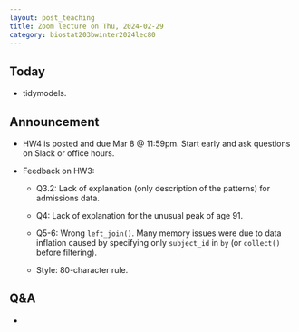 ```yaml
---
layout: post_teaching
title: Zoom lecture on Thu, 2024-02-29
category: biostat203bwinter2024lec80
---
```


## Today

* tidymodels.

## Announcement

* HW4 is posted and due Mar 8 @ 11:59pm. Start early and ask questions on Slack or office hours.

* Feedback on HW3:

    * Q3.2: Lack of explanation (only description of the patterns) for admissions data.  
    
    * Q4: Lack of explanation for the unusual peak of age 91.
    
    * Q5-6: Wrong `left_join()`. Many memory issues were due to data inflation caused by specifying only `subject_id` in `by` (or `collect()` before filtering).
    
    * Style: 80-character rule.
    
## Q&A

* 
